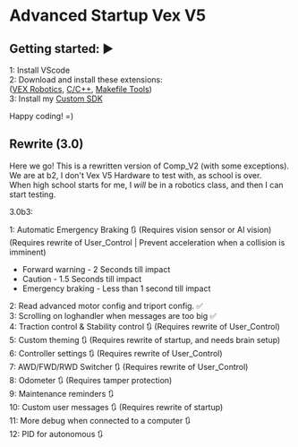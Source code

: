 # Advanced Startup Vex V5

## Getting started: ▶️

1: Install VScode  
2: Download and install these extensions:  
([VEX Robotics](https://marketplace.visualstudio.com/items?itemName=VEXRobotics.vexcode), [C/C++](https://marketplace.visualstudio.com/items?itemName=ms-vscode.cpptools), [Makefile Tools](https://marketplace.visualstudio.com/items?itemName=ms-vscode.makefile-tools))  
3: Install my [Custom SDK](https://github.com/RanchoDVT/Vex-SDK)

Happy coding! =)  

## Rewrite (3.0)

Here we go! This is a rewritten version of Comp_V2 (with some exceptions).  
We are at b2, I don't Vex V5 Hardware to test with, as school is over.  
When high school starts for me, I *will* be in a robotics class, and then I can start testing.

3.0b3:

1:  Automatic Emergency Braking 🔃 (Requires vision sensor or AI vision)  
(Requires rewrite of User_Control | Prevent acceleration when a collision is imminent)  

- Forward warning - 2 Seconds till impact  
- Caution - 1.5 Seconds till impact  
- Emergency braking - Less than 1 second till impact  

2:  Read advanced motor config and triport config. ✅  
3:  Scrolling on loghandler when messages are too big ✅  
4:  Traction control & Stability control 🔃 (Requires rewrite of User_Control)  
5:  Custom theming 🔃 (Requires rewrite of startup, and needs brain setup)  
6:  Controller settings 🔃 (Requires rewrite of User_Control)  
7:  AWD/FWD/RWD Switcher 🔃 (Requires rewrite of User_Control)  
8:  Odometer 🔃 (Requires tamper protection)  
9:  Maintenance reminders 🔃  
10:  Custom user messages 🔃 (Requires rewrite of startup)  
11:  More debug when connected to a computer 🔃  
12:  PID for autonomous 🔃  
